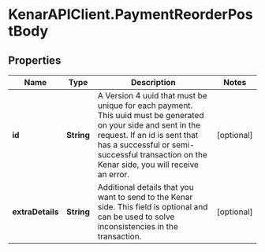 # KenarAPIClient.PaymentReorderPostBody

## Properties

Name | Type | Description | Notes
------------ | ------------- | ------------- | -------------
**id** | **String** | A Version 4 uuid that must be unique for each payment. This uuid must be generated on your side and sent in the request. If an id is sent that has a successful or semi-successful transaction on the Kenar side, you will receive an error. | [optional] 
**extraDetails** | **String** | Additional details that you want to send to the Kenar side. This field is optional and can be used to solve inconsistencies in the transaction. | [optional] 



